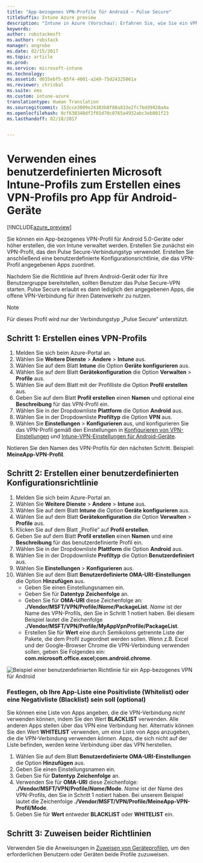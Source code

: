 ```yaml
---
title: "App-bezogenes VPN-Profile für Android – Pulse Secure"
titleSuffix: Intune Azure preview
description: "Intune in Azure (Vorschau): Erfahren Sie, wie Sie ein VPN-Profil pro App für Android-Geräte erstellen, die von Intune verwaltet werden."
keywords: 
author: robstackmsft
ms.author: robstack
manager: angrobe
ms.date: 02/15/2017
ms.topic: article
ms.prod: 
ms.service: microsoft-intune
ms.technology: 
ms.assetid: d035ebf5-85f4-4001-a249-75d24325061a
ms.reviewer: chrisbal
ms.suite: ems
ms.custom: intune-azure
translationtype: Human Translation
ms.sourcegitcommit: 153cce3809e24303b8f88a833e2fc7bdd9428a4a
ms.openlocfilehash: 0cf638348df2f01d70c0765a4932abc3eb801f23
ms.lasthandoff: 02/18/2017


---
```


# <a name="use-a-microsoft-intune-custom-profile-to-create-a-per-app-vpn-profile-for-android-devices"></a>Verwenden eines benutzerdefinierten Microsoft Intune-Profils zum Erstellen eines VPN-Profils pro App für Android-Geräte

[!INCLUDE[azure_preview](../includes/azure_preview.md)]

Sie können ein App-bezogenes VPN-Profil für Android 5.0-Geräte oder höher erstellen, die von Intune verwaltet werden. Erstellen Sie zunächst ein VPN-Profil, das den Pulse Secure-Verbindungstyp verwendet. Erstellen Sie anschließend eine benutzerdefinierte Konfigurationsrichtlinie, die das VPN-Profil angegebenen Apps zuordnet.

Nachdem Sie die Richtlinie auf Ihrem Android-Gerät oder für Ihre Benutzergruppe bereitstellen, sollten Benutzer das Pulse Secure-VPN starten. Pulse Secure erlaubt es dann lediglich den angegebenen Apps, die offene VPN-Verbindung für ihren Datenverkehr zu nutzen.

> [!NOTE]
>
> Für dieses Profil wird nur der Verbindungstyp „Pulse Secure“ unterstützt.


## <a name="step-1-create-a-vpn-profile"></a>Schritt 1: Erstellen eines VPN-Profils


1. Melden Sie sich beim Azure-Portal an.
2. Wählen Sie **Weitere Dienste** > **Andere** > **Intune** aus.
3. Wählen Sie auf dem Blatt **Intune** die Option **Geräte konfigurieren** aus.
2. Wählen Sie auf dem Blatt **Gerätekonfiguration** die Option **Verwalten** > **Profile** aus.
2. Wählen Sie auf dem Blatt mit der Profilliste die Option **Profil erstellen** aus.
3. Geben Sie auf dem Blatt **Profil erstellen** einen **Namen** und optional eine **Beschreibung** für das VPN-Profil ein.
4. Wählen Sie in der Dropdownliste **Plattform** die Option **Android** aus.
5. Wählen Sie in der Dropdownliste **Profiltyp** die Option **VPN** aus.
3. Wählen Sie **Einstellungen** > **Konfigurieren** aus, und konfigurieren Sie das VPN-Profil gemäß den Einstellungen in [Konfigurieren von VPN-Einstellungen](how-to-configure-vpn-settings.md) und [Intune-VPN-Einstellungen für Android-Geräte](vpn-for-android.md).

Notieren Sie den Namen des VPN-Profils für den nächsten Schritt. Beispiel: **MeineApp-VPN-Profil**.

## <a name="step-2-create-a-custom-configuration-policy"></a>Schritt 2: Erstellen einer benutzerdefinierten Konfigurationsrichtlinie

1. Melden Sie sich beim Azure-Portal an.
2. Wählen Sie **Weitere Dienste** > **Andere** > **Intune** aus.
3. Wählen Sie auf dem Blatt **Intune** die Option **Geräte konfigurieren** aus.
2. Wählen Sie auf dem Blatt **Gerätekonfiguration** die Option **Verwalten** > **Profile** aus.
3. Klicken Sie auf dem Blatt „Profile“ auf **Profil erstellen**.
4. Geben Sie auf dem Blatt **Profil erstellen** einen **Namen** und eine **Beschreibung** für das benutzerdefinierte Profil ein.
5. Wählen Sie in der Dropdownliste **Plattform** die Option **Android** aus.
6. Wählen Sie in der Dropdownliste **Profiltyp** die Option **Benutzerdefiniert** aus.
7. Wählen Sie **Einstellungen** > **Konfigurieren** aus.
3. Wählen Sie auf dem Blatt **Benutzerdefinierte OMA-URI-Einstellungen** die Option **Hinzufügen** aus.
    - Geben Sie einen Einstellungsnamen ein.
    - Geben Sie für **Datentyp** **Zeichenfolge** an.
    - Geben Sie für **OMA-URI** diese Zeichenfolge an: **./Vendor/MSFT/VPN/Profile/*Name*/PackageList**. *Name* ist der Name des VPN-Profils, den Sie in Schritt 1 notiert haben. Bei diesem Beispiel lautet die Zeichenfolge **./Vendor/MSFT/VPN/Profile/MyAppVpnProfile/PackageList**.
    - Erstellen Sie für **Wert** eine durch Semikolons getrennte Liste der Pakete, die dem Profil zugeordnet werden sollen. Wenn z.B. Excel und der Google-Browser Chrome die VPN-Verbindung verwenden sollen, geben Sie Folgendes ein: **com.microsoft.office.excel;com.android.chrome**.

![Beispiel einer benutzerdefinierten Richtlinie für ein App-bezogenes VPN für Android](./media/android_per_app_vpn_oma_uri.png)

### <a name="set-your-app-list-to-blacklist-or-whitelist-optional"></a>Festlegen, ob Ihre App-Liste eine Positivliste (Whitelist) oder eine Negativliste (Blacklist) sein soll (optional)
  Sie können eine Liste von Apps angeben, die die VPN-Verbindung *nicht* verwenden können, indem Sie den Wert **BLACKLIST** verwenden. Alle anderen Apps stellen über das VPN eine Verbindung her.
Alternativ können Sie den Wert **WHITELIST** verwenden, um eine Liste von Apps anzugeben, die die VPN-Verbindung verwenden *können*. Apps, die sich nicht auf der Liste befinden, werden keine Verbindung über das VPN herstellen.
  1.    Wählen Sie auf dem Blatt **Benutzerdefinierte OMA-URI-Einstellungen** die Option **Hinzufügen** aus.
  2.    Geben Sie einen Einstellungsnamen ein.
  3.    Geben Sie für **Datentyp** **Zeichenfolge** an.
  4.    Verwenden Sie für **OMA-URI** diese Zeichenfolge: **./Vendor/MSFT/VPN/Profile/*Name*/Mode**. *Name* ist der Name des VPN-Profils, den Sie in Schritt 1 notiert haben. Bei unserem Beispiel lautet die Zeichenfolge **./Vendor/MSFT/VPN/Profile/MeineApp-VPN-Profil/Mode**.
  5.    Geben Sie für **Wert** entweder **BLACKLIST** oder **WHITELIST** ein.



## <a name="step-3-assign-both-policies"></a>Schritt 3: Zuweisen beider Richtlinien

Verwenden Sie die Anweisungen in [Zuweisen von Geräteprofilen](how-to-assign-device-profiles.md), um den erforderlichen Benutzern oder Geräten beide Profile zuzuweisen.

